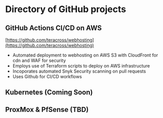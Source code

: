 # Directory of GitHub projects

## GitHub Actions CI/CD on AWS 
[https://github.com/teracross/webhosting](https://github.com/teracross/webhosting)
- Automated deployment to webhosting on AWS S3 with CloudFront for cdn and WAF for security
- Employs use of Terraform scripts to deploy on AWS infrastructure
- Incoporates automated Snyk Security scanning on pull requests
- Uses Github for CI/CD workflows

## Kubernetes (Coming Soon)

## ProxMox & PfSense (TBD)
